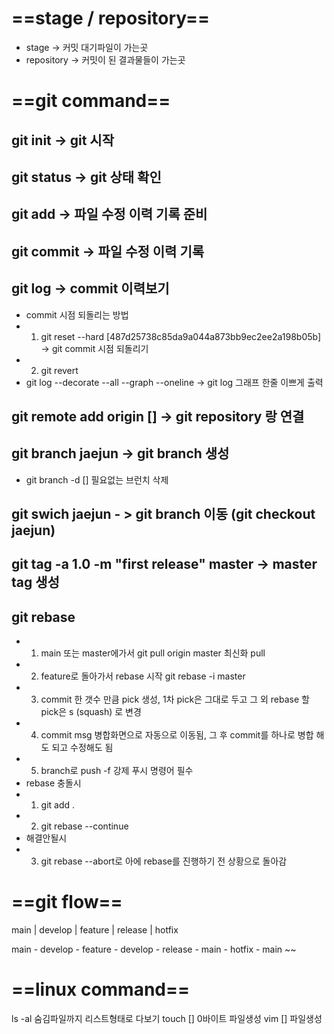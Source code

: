 # ==stage / repository==
 - stage -> 커밋 대기파일이 가는곳
 - repository -> 커밋이 된 결과물들이 가는곳

# ==git command==

## git init -> git 시작

## git status -> git 상태 확인

## git add -> 파일 수정 이력 기록 준비

## git commit -> 파일 수정 이력 기록

## git log -> commit 이력보기
 - commit 시점 되돌리는 방법
 - 1. git reset --hard [487d25738c85da9a044a873bb9ec2ee2a198b05b] -> git commit 시점 되돌리기
 - 2. git revert 
 - git log --decorate --all --graph --oneline -> git log 그래프 한줄 이쁘게 출력

## git remote add origin [] -> git repository 랑 연결

## git branch jaejun -> git branch 생성
  - git branch -d [] 필요없는 브런치 삭제
## git swich jaejun - > git branch 이동 (git checkout jaejun)

## git tag -a 1.0 -m "first release" master -> master tag 생성

## git rebase
- 1. main 또는 master에가서 git pull origin master 최신화 pull
- 2. feature로 돌아가서 rebase 시작 git rebase -i master
- 3. commit 한 갯수 만큼 pick 생성, 1차 pick은 그대로 두고 그 외 rebase 할 pick은 s (squash) 로 변경
- 4. commit msg 병합화면으로 자동으로 이동됨, 그 후 commit를 하나로 병합 해도 되고 수정해도 됨
- 5. branch로 push -f 강제 푸시 명령어 필수
- rebase 충돌시
- 1. git add .
- 2. git rebase --continue
- 해결안될시
- 3. git rebase --abort로 아에 rebase를 진행하기 전 상황으로 돌아감
# ==git flow==
main
|
develop
|
feature
|
release
|
hotfix

main - develop - feature - develop - release - main - hotfix - main ~~

# ==linux command==

ls -al 숨김파일까지 리스트형태로 다보기
touch [] 0바이트 파일생성
vim [] 파일생성




